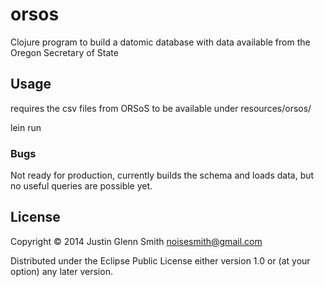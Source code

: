 # orsos

Clojure program to build a datomic database with data available from the Oregon Secretary of State

## Usage

requires the csv files from ORSoS to be available under resources/orsos/

lein run

### Bugs

Not ready for production, currently builds the schema and loads data, but no useful queries are possible yet.

## License

Copyright © 2014 Justin Glenn Smith noisesmith@gmail.com

Distributed under the Eclipse Public License either version 1.0 or (at
your option) any later version.
